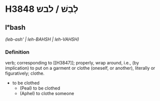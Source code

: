 # H3848 לְבַשׁ / לבש

## lᵉbash

_(leb-ash' | leh-BAHSH | leh-VAHSH)_

### Definition

verb; corresponding to [[H3847]]; properly, wrap around, i.e., (by implication) to put on a garment or clothe (oneself, or another), literally or figuratively; clothe.

- to be clothed
    - (Peal) to be clothed
    - (Aphel) to clothe someone

